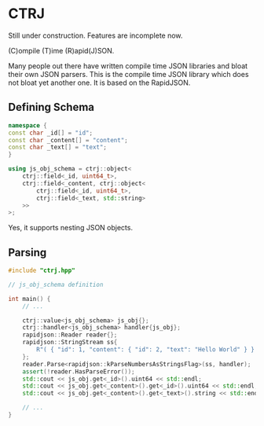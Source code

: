CTRJ
====

Still under construction. Features are incomplete now.

(C)ompile (T)ime (R)apid(J)SON.

Many people out there have written compile time JSON libraries and bloat their own JSON parsers. This is the compile time JSON library which does not bloat yet another one. It is based on the RapidJSON.

## Defining Schema

```C++
namespace {
const char _id[] = "id";
const char _content[] = "content";
const char _text[] = "text";
}

using js_obj_schema = ctrj::object<
    ctrj::field<_id, uint64_t>,
    ctrj::field<_content, ctrj::object<
        ctrj::field<_id, uint64_t>,
        ctrj::field<_text, std::string>
    >>
>;
```

Yes, it supports nesting JSON objects.

## Parsing

```C++
#include "ctrj.hpp"

// js_obj_schema definition

int main() {
    // ...

    ctrj::value<js_obj_schema> js_obj{};
    ctrj::handler<js_obj_schema> handler{js_obj};
    rapidjson::Reader reader{};
    rapidjson::StringStream ss{
        R"( { "id": 1, "content": { "id": 2, "text": "Hello World" } } )"
    };
    reader.Parse<rapidjson::kParseNumbersAsStringsFlag>(ss, handler);
    assert(!reader.HasParseError());
    std::cout << js_obj.get<_id>().uint64 << std::endl;
    std::cout << js_obj.get<_content>().get<_id>().uint64 << std::endl;
    std::cout << js_obj.get<_content>().get<_text>().string << std::endl;

    // ...
}
```


